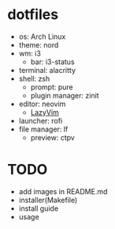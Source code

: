 # dotfiles
- os: Arch Linux
- theme: nord
- wm: i3
  - bar: i3-status
- terminal: alacritty
- shell: zsh
  - prompt: pure
  - plugin manager: zinit
- editor: neovim
  - [LazyVim](https://github.com/LazyVim/LazyVim)
- launcher: rofi
- file manager: lf
  - preview: ctpv

# TODO
- add images in README.md
- installer(Makefile)
- install guide
- usage
